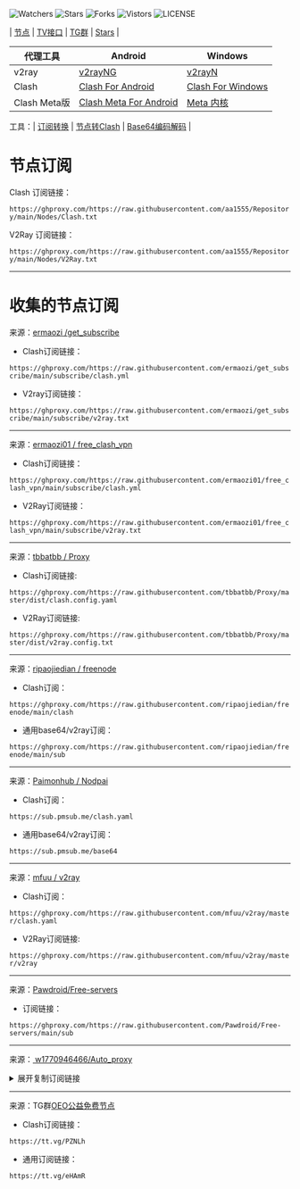 ![Watchers](https://img.shields.io/github/watchers/aa1555/Repository) 
![Stars](https://img.shields.io/github/stars/aa1555/Repository) 
![Forks](https://img.shields.io/github/forks/aa1555/Repository) 
![Vistors](https://visitor-badge.laobi.icu/badge?page_id=aa1555.Repository) 
![LICENSE](https://img.shields.io/badge/license-CC%20BY--SA%204.0-green.svg)

| [节点](https://github.com/aa1555/Repository/tree/main/Nodes)  |
[TV接口](https://github.com/aa1555/Repository/blob/main/TV%E6%8E%A5%E5%8F%A3.md) | 
[TG群](https://github.com/aa1555/Repository/blob/main/TG%E7%BE%A4.md) | 
[Stars](https://github.com/aa1555?tab=stars)  | 


|  代理工具  | Android  | Windows  |  
|  ----  | ----   | ----  |  
| v2ray  | [v2rayNG](https://github.com/2dust/v2rayNG/releases) | [v2rayN](https://github.com/2dust/v2rayN/releases) |  
| Clash  | [Clash For Android](https://github.com/Kr328/ClashForAndroid/releases) | [Clash For Windows](https://github.com/Fndroid/clash_for_windows_pkg/releases) |  
| Clash Meta版  | [Clash Meta For Android](https://github.com/MetaCubeX/ClashMetaForAndroid/releases) | [Meta 内核](https://github.com/MetaCubeX/Clash.Meta/releases) |  

工具：| [订阅转换](https://bianyuan.xyz/) | [节点转Clash](https://v1.v2rayse.com/v2ray-clash/) | [Base64编码解码](https://tool.oschina.net/encrypt?type=3) |

# 节点订阅

Clash 订阅链接：

`https://ghproxy.com/https://raw.githubusercontent.com/aa1555/Repository/main/Nodes/Clash.txt`

V2Ray 订阅链接：

`https://ghproxy.com/https://raw.githubusercontent.com/aa1555/Repository/main/Nodes/V2Ray.txt`

<hr>

# 收集的节点订阅

来源：[ermaozi /get_subscribe](https://github.com/ermaozi/get_subscribe) 

- Clash订阅链接：

`https://ghproxy.com/https://raw.githubusercontent.com/ermaozi/get_subscribe/main/subscribe/clash.yml`

- V2ray订阅链接：

`https://ghproxy.com/https://raw.githubusercontent.com/ermaozi/get_subscribe/main/subscribe/v2ray.txt`

<hr>

来源：[ermaozi01 / free_clash_vpn](https://github.com/ermaozi01/free_clash_vpn) 

- Clash订阅链接：

`https://ghproxy.com/https://raw.githubusercontent.com/ermaozi01/free_clash_vpn/main/subscribe/clash.yml`

- V2Ray订阅链接：

`https://ghproxy.com/https://raw.githubusercontent.com/ermaozi01/free_clash_vpn/main/subscribe/v2ray.txt`

<hr>

来源：[tbbatbb / Proxy](https://github.com/tbbatbb/Proxy) 

- Clash订阅链接:

`https://ghproxy.com/https://raw.githubusercontent.com/tbbatbb/Proxy/master/dist/clash.config.yaml`
  
- V2Ray订阅链接: 

`https://ghproxy.com/https://raw.githubusercontent.com/tbbatbb/Proxy/master/dist/v2ray.config.txt`

<hr>

来源：[ripaojiedian / freenode](https://github.com/ripaojiedian/freenode)

- Clash订阅：

`https://ghproxy.com/https://raw.githubusercontent.com/ripaojiedian/freenode/main/clash`

- 通用base64/v2ray订阅：

`https://ghproxy.com/https://raw.githubusercontent.com/ripaojiedian/freenode/main/sub`

<hr>

来源：[Paimonhub / Nodpai](https://github.com/Paimonhub/Nodpai)

- Clash订阅：

`https://sub.pmsub.me/clash.yaml`

- 通用base64/v2ray订阅：

`https://sub.pmsub.me/base64`

<hr>

来源：[mfuu / v2ray](https://github.com/mfuu/v2ray)

- Clash订阅：

`https://ghproxy.com/https://raw.githubusercontent.com/mfuu/v2ray/master/clash.yaml`

- V2Ray订阅链接: 

`https://ghproxy.com/https://raw.githubusercontent.com/mfuu/v2ray/master/v2ray`

<hr>

来源：[Pawdroid/Free-servers](https://github.com/Pawdroid/Free-servers)

- 订阅链接：

`https://ghproxy.com/https://raw.githubusercontent.com/Pawdroid/Free-servers/main/sub`

<hr>

来源：[ w1770946466/Auto_proxy](https://github.com/w1770946466/Auto_proxy)

<details>
  <summary>展开复制订阅链接</summary>

- 多协议Base64编码：

`https://ghproxy.com/https://raw.githubusercontent.com/w1770946466/Auto_proxy/main/Long_term_subscription_num`
`合并节点总数: 910`

- 多协议Base64编码：

`https://ghproxy.com/https://raw.githubusercontent.com/w1770946466/Auto_proxy/main/Long_term_subscription1`
`合并节点总数: 114`

- 多协议Base64编码：

`https://ghproxy.com/https://raw.githubusercontent.com/w1770946466/Auto_proxy/main/Long_term_subscription2`
`合并节点总数: 114`

- 多协议Base64编码：

`https://ghproxy.com/https://raw.githubusercontent.com/w1770946466/Auto_proxy/main/Long_term_subscription3`
`合并节点总数: 114`

- 多协议Base64编码：

`https://ghproxy.com/https://raw.githubusercontent.com/w1770946466/Auto_proxy/main/Long_term_subscription4`
`合并节点总数: 114`

- 多协议Base64编码：

`https://ghproxy.com/https://raw.githubusercontent.com/w1770946466/Auto_proxy/main/Long_term_subscription5`
`合并节点总数: 114`

- 多协议Base64编码：

`https://ghproxy.com/https://raw.githubusercontent.com/w1770946466/Auto_proxy/main/Long_term_subscription6`
`合并节点总数: 114`

- 多协议Base64编码：

`https://ghproxy.com/https://raw.githubusercontent.com/w1770946466/Auto_proxy/main/Long_term_subscription7`
`合并节点总数: 114`

- 多协议Base64编码：

`https://ghproxy.com/https://raw.githubusercontent.com/w1770946466/Auto_proxy/main/Long_term_subscription8`
`合并节点总数: 112`

- Clash 订阅链接：

`https://ghproxy.com/https://raw.githubusercontent.com/w1770946466/Auto_proxy/main/Long_term_subscription1.yaml`

- Clash 订阅链接：

`https://ghproxy.com/https://raw.githubusercontent.com/w1770946466/Auto_proxy/main/Long_term_subscription2.yaml`

- Clash 订阅链接：

`https://ghproxy.com/https://raw.githubusercontent.com/w1770946466/Auto_proxy/main/Long_term_subscription3.yaml`
  
</details>

<hr>

来源：TG群[OEO公益免费节点](https://t.me/oeo12)

- Clash订阅链接：

`https://tt.vg/PZNLh`

- 通用订阅链接：

`https://tt.vg/eHAmR`




